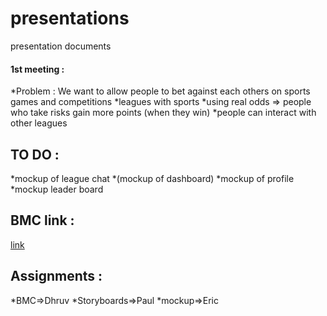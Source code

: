 # presentations
presentation documents


#### 1st meeting :

*Problem : We want to allow people to bet against each others on sports games and competitions
*leagues with sports
*using real odds => people who take risks gain more points (when they win)
*people can interact with other leagues

## TO DO :

*mockup of league chat
*(mockup of dashboard)
*mockup of profile
*mockup leader board

## BMC link :
[link](https://canvanizer.com/canvas/4oQkb1h1VV2s_xsSmO-P1bmXma_gM3ml)


## Assignments :

*BMC=>Dhruv
*Storyboards=>Paul
*mockup=>Eric
